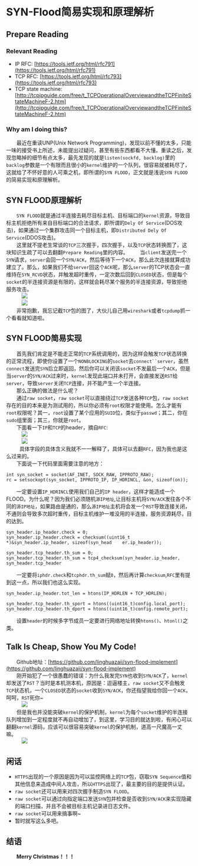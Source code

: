 SYN-Flood简易实现和原理解析
===========================

## Prepare Reading
### Relevant Reading
 - IP RFC: [https://tools.ietf.org/html/rfc791](https://tools.ietf.org/html/rfc791)
 - TCP RFC: [https://tools.ietf.org/html/rfc793](https://tools.ietf.org/html/rfc793)
 - TCP state machine: [http://tcpipguide.com/free/t_TCPOperationalOverviewandtheTCPFiniteStateMachineF-2.htm](http://tcpipguide.com/free/t_TCPOperationalOverviewandtheTCPFiniteStateMachineF-2.htm)

### Why am I doing this?

&emsp;&emsp;最近在重读UNP(Unix Network Programming)，发现以前不懂的太多，只能一味的接受书上所述，未能提出过疑问，甚至有些东西都看不大懂。重读之后，发现忽略掉的细节有点太多，最先发现的就是`listen(sockfd, backlog)`里的`backlog`参数是一个有限而且很小的`kernel`维护的一个队列，很容易就被耗尽了，这就给了不怀好意的人可乘之机，即所谓的`SYN FLOOD`，正文就是浅说`SYN FLOOD`的简易实现和原理解析。<br>

## SYN FLOOD原理解析
&emsp;&emsp;`SYN FLOOD`就是通过半连接去耗尽目标主机、目标端口的`kernel`资源，导致目标主机拒绝所有来自目标端口的合法请求，即所谓的`Dely Of Service`(DOS攻击)，如果通过一个集群攻击同一个目标主机，即`Distributed Dely Of Service`(DDOS攻击)。<br>
&emsp;&emsp;这里就不提老生常谈的`TCP`三次握手，四次握手，以及`TCP`状态转换图了，这块知识生疏了可以去翻翻`Prepare Reading`里的内容。
&emsp;&emsp;当`client`发送完一个`SYN`请求，`server`会回一个`SYN/ACK`，然后等待下一个`ACK`，那么此次连接就算成功建立了。那么，如果我们不给`server`回这个`ACK`呢，那么`server`的TCP状态会一直维持在`SYN_RCVD`状态，并触发超时重传，一定次数后回到`CLOSED`状态，但是每个`socket`的半连接资源是有限的，这样就会耗尽某个服务的半连接资源，导致拒绝服务攻击。<br>
&emsp;&emsp;&emsp;<img src="https://github.com/linghuazaii/blog/blob/master/image/syn-flood/backlog.png"><br>
&emsp;&emsp;&emsp;<img src="https://github.com/linghuazaii/blog/blob/master/image/syn-flood/ip_packat_sample.png"><br>
&emsp;&emsp;非常抱歉，我忘记截`TCP`包的图了，大伙儿自己用`wireshark`或者`tcpdump`抓一个看看就知道啦。<br>  

## SYN FLOOD简易实现  
&emsp;&emsp;首先我们肯定是不能走正常的`TCP`系统调用的，因为这样会触发`TCP`状态转换的正常流程，即使你设置了一个`NONBLOCKING`的`socket`去`connect``server`，虽然`connect`发送完`SYN`后立即返回，然后你可以关闭该`socket`不发最后一个`ACK`，但是当`server`的`SYN/ACK`过来时，`kernel`发现此端口并未打开，会直接发送`RST`给`server`，导致`server`关闭`TCP`连接，并不能产生一个半连接。<br>
&emsp;&emsp;那么正确的做法是什么呢？<br>
&emsp;&emsp;通过`raw socket`，`raw socket`可以直接绕过`TCP`发送各种`TCP`包，`raw socket`存在的目的本来是为测试用的，所以你必须有`root`权限才能使用。怎么才能有`root`权限呢？其一，`root`设置了某个应用的`SUID`位，类似于`passwd`；其二，你在`sudo`组里面；其三，你就是`root`。<br>
&emsp;&emsp;下面看一下`IP`和`TCP`的header，摘自`RFC`:<br>
&emsp;&emsp;&emsp;<img src="https://github.com/linghuazaii/blog/blob/master/image/syn-flood/ip_header.png"><br>
&emsp;&emsp;&emsp;<img src="https://github.com/linghuazaii/blog/blob/master/image/syn-flood/tcp_header.png"><br>  
&emsp;&emsp;具体字段的具体含义我就不一一解释了，具体可以去翻`RFC`，因为我也是这么过来的。<br>
&emsp;&emsp;下面说一下代码里面需要注意的地方：<br>
```
int syn_socket = socket(AF_INET, SOCK_RAW, IPPROTO_RAW);
rc = setsockopt(syn_socket, IPPROTO_IP, IP_HDRINCL, &on, sizeof(on));
```
&emsp;&emsp;一定要设置`IP_HDRINCL`使用我们自己的`IP header`，这样才能造成一个FLOOD。为什么呢？因为我们必须随机`源IP地址`,让目标主机将`SYN/ACK`发往各个不同的`源IP地址`，如果路由是通的，那么`源IP地址`主机将会发一个`RST`导致连接关闭，不通则会导致多次超时重传，目标主机维护一堆没用的半连接，服务资源耗尽，目的达到。<br>
```
syn_header.ip_header.check = 0;
syn_header.ip_header.check = checksum((uint16_t *)&syn_header.ip_header, sizeof(syn_head    er.ip_header));

syn_header.tcp_header.th_sum = 0;
syn_header.tcp_header.th_sum = tcp4_checksum(syn_header.ip_header, syn_header.tcp_header
```
&emsp;&emsp;一定要将`iphdr.check`和`tcphdr.th_sum`赋`0`，然后再计算`checksum`,`RFC`里有提到这一点，所以我们也这么实现。
```
syn_header.ip_header.tot_len = htons(IP_HDRLEN + TCP_HDRLEN);

syn_header.tcp_header.th_sport = htons((uint16_t)config.local_port);
syn_header.tcp_header.th_dport = htons((uint16_t)config.remote_port);
```
&emsp;&emsp;设置`header`的时候多字节成员一定要进行网络地址转换`htons()`、`htonl()`之类。  

## Talk Is Cheap, Show You My Code!
&emsp;&emsp;Github地址：[https://github.com/linghuazaii/syn-flood-implement](https://github.com/linghuazaii/syn-flood-implement)<br>
&emsp;&emsp;刚开始犯了一个很愚蠢的错误：为什么我发完`SYN`也收到`SYN/ACK`了，`kernel`却发送了`RST`？当时是本机测本机，原因是：逗逼楼主，`raw socket`又不会触发`TCP`状态机，一个`CLOSED`状态的`socket`收到`SYN/ACK`，你还指望我给你回一个`ACK`，呵呵，`RST`死你~<br>
&emsp;&emsp;&emsp;<img src="https://github.com/linghuazaii/blog/blob/master/image/syn-flood/syn-packet.png"><br>
&emsp;&emsp;但是我也并没能突破`kernel`的保护机制，`kernel`为每个`socket`维护的半连接队列增加到一定程度就不再自动增加了，到这里，学习目的就达到啦，有闲心可以翻翻`kernel`源码，应该可以很容易突破`kernel`的保护机制，道高一尺魔高一丈嘛。<br>
&emsp;&emsp;&emsp;<img src="https://github.com/linghuazaii/blog/blob/master/image/syn-flood/half-connection.png"><br>

## 闲话
 - `HTTPS`出现的一个原因是因为可以监控网络上的`TCP`包，窃取`SYN Sequence`值和其他信息来造成中间人攻击，所以`HTTPS`出现了，最主要的目的是提供认证。
 - `raw socket`还可以用来对四次握手制造`SYN FLOOD`。
 - `raw socket`可以通过向指定端口发送`SYN`包并检查是否收到`SYN/ACK`来实现隐藏的端口扫描，并且不会被目标主机记录进日志文件。
 - `raw socket`可以用来搞事啊~
 - 暂时就写这么多吧。  

## 结语
&emsp;&emsp;**Merry Christmas！！！**
